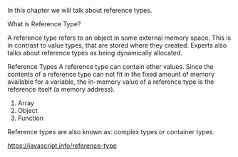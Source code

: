 In this chapter we will talk about reference types.

What is Reference Type?

A reference type refers to an object in some external memory space. This is in contrast to value types, that are stored where they created. Experts also talks about reference types as being dynamically allocated.

Reference Types
A reference type can contain other values. Since the contents of a reference type can not fit in the fixed amount of memory available for a variable, the in-memory value of a reference type is the reference itself (a memory address).

  1) Array
  2) Object
  3) Function

Reference types are also known as: complex types or container types.

https://javascript.info/reference-type
